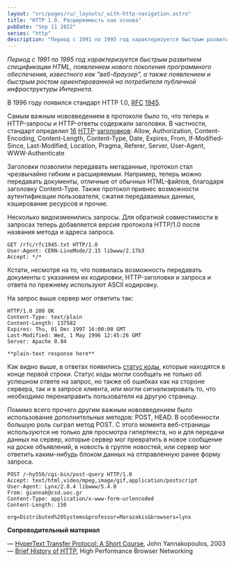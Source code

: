 ```yaml
---
layout: "src/pages/ru/_layouts/_with-http-navigation.astro"
title: "HTTP 1.0. Расширяемость как основа"
pubDate: "Sep 11 2022"
series: "http"
description: "Период с 1991 по 1995 год характеризуется быстрым развитием спецификации HTML, появлением нового поколения программного обеспечения, известного как 'веб-браузер', а также появлением и быстрым ростом ориентированной на потребителя публичной инфраструктуры Интернета."
---
```


_Период с 1991 по 1995 год характеризуется быстрым развитием спецификации HTML, появлением нового поколения программного обеспечения, известного как "веб-браузер", а также появлением и быстрым ростом ориентированной на потребителя публичной инфраструктуры Интернета._  
  
В 1996 году появился стандарт HTTP 1.0, [RFC](https://tools.ietf.org/html/rfc1945) [1945](https://tools.ietf.org/html/rfc1945).  
  
Самым важным нововведением в протоколе было то, что теперь и HTTP-запросы и HTTP-ответы содержали заголовки. В частности, стандарт определил [16](https://www.rfc-editor.org/rfc/rfc1945#section-10) [HTTP](https://www.rfc-editor.org/rfc/rfc1945#section-10)\-[заголовков](https://www.rfc-editor.org/rfc/rfc1945#section-10): Allow, Authorization, Content-Encoding, Content-Length, Content-Type, Date, Expires, From, If-Modified-Since, Last-Modified, Location, Pragma, Referer, Server, User-Agent, WWW-Authenticate  
  
Заголовки позволили передавать метаданные, протокол стал чрезвычайно гибким и расширяемым. Например, теперь можно передавать документы, отличные от обычных HTML-файлов, благодаря заголовку Content-Type. Также протокол привнес возможности аутентификации пользователя, сжатия передаваемых данных, кэширование ресурсов и прочие.  
  
Несколько видоизменились запросы. Для обратной совместимости в запросах теперь добавляется версия протокола HTTP/1.0 после названия метода и адреса запроса.  
  
```
GET /rfc/rfc1945.txt HTTP/1.0
User-Agent: CERN-LineMode/2.15 libwww/2.17b3
Accept: */*
```  
  
Кстати, несмотря на то, что появилась возможность передавать документы с указанием их кодировки, HTTP-заголовки и запроса и ответа по прежнему используют ASCII кодировку.  
  
На запрос выше сервер мог ответить так:  
 
```
HTTP/1.0 200 OK 
Content-Type: text/plain
Content-Length: 137582
Expires: Thu, 01 Dec 1997 16:00:00 GMT
Last-Modified: Wed, 1 May 1996 12:45:26 GMT
Server: Apache 0.84

**plain-text response here**
```
  
Как видно выше, в ответах появились [статус коды](https://www.rfc-editor.org/rfc/rfc1945#section-9), которые находятся в конце первой строки. Статус коды могли сообщать не только об успешном ответе на запрос, но также об ошибках как на стороне сервера, так и в запросе клиента, или могли сигнализировать то, что необходимо перенаправить пользователя на другую страницу.  
  
Помимо всего прочего другим важным нововведением было использование дополнительных методов: POST, HEAD. В особенности большую роль сыграл метод POST. С этого момента веб-страницы используются не только для просмотра гипертекста, но и для передачи данных на сервер, которые сервер мог превратить в новое сообщение на доске объявлений, в новость в группе новостей, или сервер мог ответить каким-нибудь блоком данных на отправленную ранее форму запроса.  
  
```
POST /~hy556/cgi-bin/post-query HTTP/1.0
Accept: text/html,video/mpeg,image/gif,application/postscript
User-Agent: Lynx/2.8.4 libwww/5.4.0
From: giannak@csd.uoc.gr
Content-Type: application/x-www-form-urlencoded
Content-Length: 150

org=Distributed%20Systems&professor=Marazakis&browsers=lynx
```
  
**Сопроводительный материал**  

— [HyperText Transfer Protocol: A Short Course](https://condor.depaul.edu/dmumaugh/readings/handouts/SE435/HTTP/), John Yannakopoulos, 2003  
— [Brief History of HTTP](https://hpbn.co/brief-history-of-http/), High Performance Browser Networking
